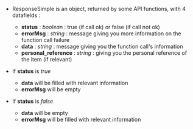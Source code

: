   * ResponseSimple is an object, returned by some API functions, with 4 datafields :
    * **status** : _boolean_ : true (if call ok) or false (if call not ok)
    * **errorMsg** : _string_ : message giving you more information on the function call failure
    * **data** : _string_ : message giving you the function call's information
    * **personal\_reference** : _string_ : giving you the personal reference of the item (if relevant)

  * If **status** is _true_
    * **data** will be filled with relevant information
    * **errorMsg** will be empty
  * If **status** is _false_
    * **data** will be empty
    * **errorMsg** will be filled with relevant information